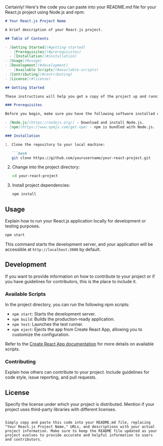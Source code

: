 Certainly! Here's the code you can paste into your README.md file for your React.js project using Node.js and npm:

```markdown
# Your React.js Project Name

A brief description of your React.js project.

## Table of Contents

- [Getting Started](#getting-started)
  - [Prerequisites](#prerequisites)
  - [Installation](#installation)
- [Usage](#usage)
- [Development](#development)
  - [Available Scripts](#available-scripts)
- [Contributing](#contributing)
- [License](#license)

## Getting Started

These instructions will help you get a copy of the project up and running on your local machine for development and testing purposes.

### Prerequisites

Before you begin, make sure you have the following software installed on your machine:

- [Node.js](https://nodejs.org/) - Download and install Node.js.
- [npm](https://www.npmjs.com/get-npm) - npm is bundled with Node.js.

### Installation

1. Clone the repository to your local machine:

   ```bash
   git clone https://github.com/yourusername/your-react-project.git
   ```

2. Change into the project directory:

   ```bash
   cd your-react-project
   ```

3. Install project dependencies:

   ```bash
   npm install
   ```

## Usage

Explain how to run your React.js application locally for development or testing purposes.

```bash
npm start
```

This command starts the development server, and your application will be accessible at `http://localhost:3000` by default.

## Development

If you want to provide information on how to contribute to your project or if you have guidelines for contributors, this is the place to include it.

### Available Scripts

In the project directory, you can run the following npm scripts:

- `npm start`: Starts the development server.
- `npm build`: Builds the production-ready application.
- `npm test`: Launches the test runner.
- `npm eject`: Ejects the app from Create React App, allowing you to customize the configuration.

Refer to the [Create React App documentation](https://reactjs.org/docs/create-a-new-react-app.html) for more details on available scripts.

### Contributing

Explain how others can contribute to your project. Include guidelines for code style, issue reporting, and pull requests.

## License

Specify the license under which your project is distributed. Mention if your project uses third-party libraries with different licenses.
```

Simply copy and paste this code into your README.md file, replacing "Your React.js Project Name," URLs, and descriptions with your actual project information. Make sure to keep the README file updated as your project evolves to provide accurate and helpful information to users and contributors.
